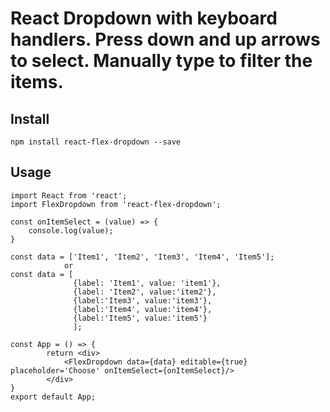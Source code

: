 # React Dropdown with keyboard handlers. Press down and up arrows to select. Manually type to filter the items.

## Install

`npm install react-flex-dropdown --save`

## Usage
```
import React from 'react';
import FlexDropdown from 'react-flex-dropdown';

const onItemSelect = (value) => {
    console.log(value);
}

const data = ['Item1', 'Item2', 'Item3', 'Item4', 'Item5'];
            or
const data = [
              {label: 'Item1', value: 'item1'},
              {label: 'Item2', value:'item2'},
              {label:'Item3', value:'item3'},
              {label:'Item4', value:'item4'},
              {label:'Item5', value:'item5'}
              ];

const App = () => {
        return <div>
            <FlexDropdown data={data} editable={true} placeholder='Choose' onItemSelect={onItemSelect}/>
        </div>
}
export default App;


```

